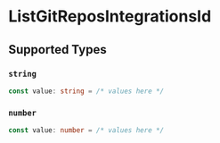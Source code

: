 # ListGitReposIntegrationsId


## Supported Types

### `string`

```typescript
const value: string = /* values here */
```

### `number`

```typescript
const value: number = /* values here */
```

